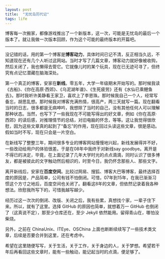 ```yaml
---
layout: post
title:  "无忧岛历代记"
tags: life
---
```


博客每一次搬家，都像游戏推出了一个新版本，这一次，可能是无忧岛的最后一个版本了。就让我做一次版本回顾，作为这个可能的最终版本的开篇吧。

--------------

没记错的话，用的第一个博客是**博客动力**，具体时间已记不清，反正相当久远，不知道现在还有几个人听过这网站。当时才写了几篇文章，博客动力就好像被收购，然后关闭了，我也懒得去管它。它就像儿时的某个玩具，现在已无迹可寻了，但终究有点记忆潜藏在脑海深处。

第一个真正的博客，安家在**新线**。零五年，大学一年级期末开始写的。那时候我读《古船》、《你在高原·西郊》、《乌泥湖年谱》、《生死疲劳》还有《水仙已乘鲤鱼去》。那时我听许美静看王家卫，喜欢上了李恩珠。那时候我自己一个人，经常写备忘，胡思乱想。那时候我对博客充满热情，很高产，两三天就写一篇。现在翻看当时的日志，很多都是无病呻吟，我想除了当时的自己，没有其他任何人可以理解那种状态。当然，也写下了一些我现在不可能写得出的好文章，例如《你在高原·西郊》的读后感，对推理情节的总结，对旧电脑的怀念，等等。这让我觉得很欣慰，因为这些文章真的起到了“备忘”的作用，现在回过头读这些文章，很是感动。假如当时不写，现在只会是一片空白。

在新线写了整整三年，期间很多专业的博客网站慢慢地兴起，新线发展得并不好，一些改动给用户的体验很差。于是在08年中我终于对新线say goodbye。离开是不得已的决定，毕竟，在上面记录了几年大学时光的点点滴滴，同时认识了很多博友，都是被彼此的文字触动然后相识的，时至今日，我仍怀念那些人、那些文字。

离开新线后，安家在**百度空间**。比较过网易、搜狐、博客大巴等博客，最终选择百度的原因是，产品简单，公司有钱不怕倒闭。可惜，07年到15年，在我已渐渐习惯这个方寸之地后，百度空间也关闭了。翻看这8年的文章，但依然记录着我各种想法。欣慰我所写下的，可惜我越写越少。

经历过这一次次的倒闭、改版、关闭之后，我有些累，真想找个家，一辈子住下来。所以，就有了这里。选择 GitHub 的原因也简单，就想着万一 GitHub 也倒闭了（这真说不定），那至少仓库还在，至少 Jekyll 依然能用。留得青山在，哪怕没柴烧。

另外，之前在 ChinaUnix、ITEye、OSChina 上面也断断续续写了一些技术类文章，后续是否要合并到这里，还在考虑中。

希望在这里随便写写，关于生活，关于工作，关于身边的人，关于梦想。希望若干年后再看回这些文章时，能有一些触动，能记起当时的点滴，便足够了。